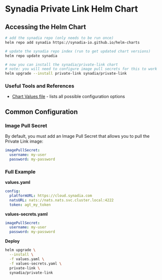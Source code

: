 # Synadia Private Link Helm Chart

## Accessing the Helm Chart

```bash
# add the synadia repo (only needs to be run once)
helm repo add synadia https://synadia-io.github.io/helm-charts

# update the synadia repo index (run to get updated chart versions)
helm repo update synadia

# now you can install the synadia/private-link chart
# note: you will need to configure image pull secrets for this to work
helm upgrade --install private-link synadia/private-link
```

### Useful Tools and References

- [Chart Values file](https://github.com/synadia-io/helm-charts/blob/main/charts/private-link/values.yaml) - lists all possible configuration options

## Common Configuration

### Image Pull Secret

By default, you must add an Image Pull Secret that allows you to pull the Private Link image:

```yaml
imagePullSecret:
  username: my-user
  password: my-password
```

### Full Example

**values.yaml**

```yaml
config:
  platformURL: https://cloud.synadia.com
  natsURL: nats://nats.nats.svc.cluster.local:4222
  token: agt_my_token
```

**values-secrets.yaml**

```yaml
imagePullSecret:
  username: my-user
  password: my-password
```

**Deploy**

```bash
helm upgrade \
  --install \
  -f values.yaml \
  -f values-secrets.yaml \
  private-link \
  synadia/private-link
```
